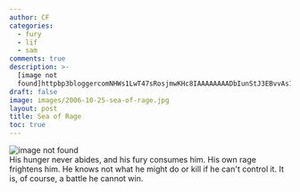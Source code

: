 ```yaml
---
author: CF
categories:
  - fury
  - lïf
  - sam
comments: true
description: >-
  [image not
  found]httpbp3bloggercomNHWs1LwT47sRosjmwKHc8IAAAAAAAADbIunStJ3EBvvAs1600hIMG0029jpg...
draft: false
image: images/2006-10-25-sea-of-rage.jpg
layout: post
title: Sea of Rage
toc: true
---
```

    
![image not found](http://bp3.blogger.com/_NHWs1LwT47s/RosjmwKHc8I/AAAAAAAADbI/unStJ3EBvvA/s1600-h/IMG_0029.jpg)    
His hunger never abides, and his fury consumes him. His own rage frightens him. He knows not what he might do or kill if he can't control it. It is, of course, a battle he cannot win.    
